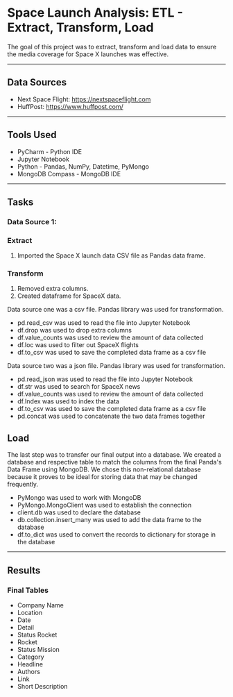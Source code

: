 # Space Launch Analysis: ETL - Extract, Transform, Load
The goal of this project was to extract, transform and load data to ensure the media coverage for Space X launches was effective.  

---
## Data Sources
* Next Space Flight:  https://nextspaceflight.com
* HuffPost:  https://www.huffpost.com/

---
## Tools Used
* PyCharm - Python IDE
* Jupyter Notebook
* Python - Pandas, NumPy, Datetime, PyMongo
* MongoDB Compass - MongoDB IDE

---
## Tasks
### Data Source 1:
### Extract
1.  Imported the Space X launch data CSV file as Pandas data frame.

### Transform
1.  Removed extra columns.
2.  Created dataframe for SpaceX data.

Data source one was a csv file.  Pandas library was used for transformation.
* pd.read_csv was used to read the file into Jupyter Notebook
* df.drop was used to drop extra columns
* df.value_counts was used to review the amount of data collected
* df.loc was used to filter out SpaceX flights
* df.to_csv was used to save the completed data frame as a csv file


Data source two was a json file.  Pandas library was used for transformation.
* pd.read_json was used to read the file into Jupyter Notebook
* df.str was used to search for SpaceX news
* df.value_counts was used to review the amount of data collected
* df.Index was used to index the data
* df.to_csv was used to save the completed data frame as a csv file
* pd.concat was used to concatenate the two data frames together


## Load
The last step was to transfer our final output into a database. We created a database and respective table to match the columns from the final Panda's Data Frame using MongoDB.  We chose this non-relational database because it proves to be ideal for storing data that may be changed frequently. 
* PyMongo was used to work with MongoDB
* PyMongo.MongoClient was used to establish the connection
* client.db was used to declare the database
* db.collection.insert_many was used to add the data frame to the database
* df.to_dict was used to convert the records to dictionary for storage in the database

---
## Results

### Final Tables
* Company Name
* Location
* Date
* Detail
* Status Rocket
* Rocket
* Status Mission
* Category
* Headline
* Authors
* Link
* Short Description


